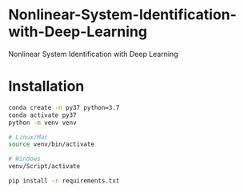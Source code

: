 # Nonlinear-System-Identification-with-Deep-Learning
Nonlinear System Identification with Deep Learning

# Installation
```bash
conda create -n py37 python=3.7
conda activate py37
python -m venv venv

# Linux/Mac
source venv/bin/activate

# Windows
venv/Script/activate

pip install -r requirements.txt
```
